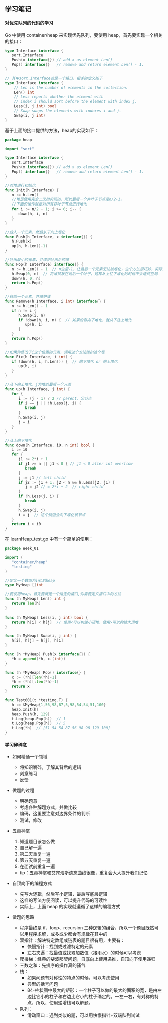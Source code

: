 ## 学习笔记

#### 对优先队列的代码的学习

Go 中使用 container/heap 来实现优先队列，要使用 heap，首先要实现一个相关的接口：

```go
type Interface interface {
   sort.Interface
   Push(x interface{}) // add x as element Len()
   Pop() interface{}   // remove and return element Len() - 1.
}

// 其中sort.Interface也是一个接口，相关的定义如下
type Interface interface {
	// Len is the number of elements in the collection.
	Len() int
	// Less reports whether the element with
	// index i should sort before the element with index j.
	Less(i, j int) bool
	// Swap swaps the elements with indexes i and j.
	Swap(i, j int)
}
```

基于上面的接口提供的方法，heap的实现如下：

```go
package heap

import "sort"

type Interface interface {
   sort.Interface
   Push(x interface{}) // add x as element Len()
   Pop() interface{}   // remove and return element Len() - 1.
}

//对堆进行初始化
func Init(h Interface) {
   n := h.Len()
   //堆是使用完全二叉树实现的，所以最后一个非叶子节点是n/2-1，
   //下面的操作就是对所有非叶子节点进行堆化
   for i := n/2 - 1; i >= 0; i-- {
      down(h, i, n)
   }
}

//放入一个元素，然后从下向上堆化
func Push(h Interface, x interface{}) {
   h.Push(x)
   up(h, h.Len()-1)
}

//吐出最小的元素，并维护吐出后的堆
func Pop(h Interface) interface{} {
   n := h.Len() - 1  // n这里-1，让最后一个元素无法被堆化，这个方法很巧妙，实际上就是用h[n]的位置做了临时存储
   h.Swap(0, n)  // 将堆顶放在最后一个叶子，这样从上往下堆化的时候不会造成空洞
   down(h, 0, n)
   return h.Pop()
}

//移除一个元素，并维护堆
func Remove(h Interface, i int) interface{} {
   n := h.Len() - 1
   if n != i {
      h.Swap(i, n)
      if !down(h, i, n) {  // 如果没有向下堆化，就从下往上堆化
         up(h, i)
      }
   }
   return h.Pop()
}

//如果你修改了i这个位置的元素，调用这个方法维护这个堆
func Fix(h Interface, i int) {
   if !down(h, i, h.Len()) {  // 向下堆化 or 向上堆化
      up(h, i)
   }
}

//从下向上堆化，j为堆的最后一个元素
func up(h Interface, j int) {
   for {
      i := (j - 1) / 2 // parent，父节点
      if i == j || !h.Less(j, i) {
         break
      }
      h.Swap(i, j)
      j = i
   }
}

//从上向下堆化
func down(h Interface, i0, n int) bool {
   i := i0
   for {
      j1 := 2*i + 1
      if j1 >= n || j1 < 0 { // j1 < 0 after int overflow
         break
      }
      j := j1 // left child
      if j2 := j1 + 1; j2 < n && h.Less(j2, j1) {
         j = j2 // = 2*i + 2  // right child
      }
      if !h.Less(j, i) {
         break
      }
      h.Swap(i, j)
      i = j  // 这个赋值会向下堆化该节点
   }
   return i > i0
}
```

在 learnHeap_test.go 中有一个简单的使用：

```go
package Week_01

import (
   "container/heap"
   "testing"
)

//定义一个数值为int的heap
type MyHeap []int

//要使用heap，首先要满足一个指定的接口,你需要定义接口中的方法
func (h MyHeap) Len() int {
   return len(h)
}

func (h MyHeap) Less(i, j int) bool {
   return h[i] < h[j]  // 使用<可以构建小顶堆，使用>可以构建大顶堆
}

func (h MyHeap) Swap(i, j int) {
   h[i], h[j] = h[j], h[i]
}

func (h *MyHeap) Push(x interface{}) {
   *h = append(*h, x.(int))
}

func (h *MyHeap) Pop() interface{} {
   x := (*h)[len(*h)-1]
   *h = (*h)[:len(*h)-1]
   return x
}

func Test001(t *testing.T) {
   h := &MyHeap{1,56,98,87,5,98,54,54,51,100}
   heap.Init(h)
   heap.Push(h, 129)
   t.Log(heap.Pop(h))  // 1
   t.Log(heap.Pop(h))  // 5
   t.Log(*h)  // [51 54 54 87 56 98 98 129 100]
}
```



#### 学习碎碎念

- 如何精通一个领域

  - 将知识嚼碎，了解其背后的逻辑
  - 刻意练习
  - 反馈

- 做题的过程

  - 明确题意
  - 考虑各种解题方式，并做比较
  - 编码，这里要注意对边界条件的判断
  - 测试，修改

- 五毒神掌

  1. 知道题目该怎么做
  2. 自己解一遍
  3. 第二天重复一遍
  4. 第五天重复一遍
  5. 在面试前重复一遍

  - tip：五毒神掌和艾宾浩斯遗忘曲线很像，重复会大大提升我们记忆

- 自顶向下的编程方式

  - 先写大逻辑，然后写小逻辑，最后写底层逻辑
  - 这样的写法方便阅读，可以提升代码的可读性
  - 实际上，上面 heap 的实现就遵循了这样的编程方式

- 做题的思路

  - 程序最终是 if、loop、recursion 三种逻辑的组合，所以一个题目既然可以用程序求解，或多或少都会有规律在其中的
  - 双指针：解决特定数组或链表的题目很有用，主要有：
    - 快慢指针：找到或过滤特定的元素
    - 左右夹逼：找最值或找累加数值（接雨水）的时候可以考虑
  - 爬楼梯：经典的斐波那契问题，自底向上使用递推，自顶向下使用递归
  - 三数之和：先排序的操作真的骚气
  - 栈：
    - 如果问题有对称性的特点的时候，可以考虑使用
    - 典型的括号问题
    - 84-柱状图中最大的矩形：一个柱子可以做的最大的面积的宽，是由左边比它小的柱子和右边比它小的柱子确定的。一左一右，有对称的特点，所以，使用递增栈可以解题。
  - 队列：
    - 滑动窗口：遇到类似的题，可以用快慢指针+双端队列试试

